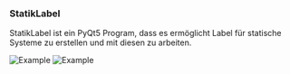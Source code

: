 ### StatikLabel

StatikLabel ist ein PyQt5 Program, dass es ermöglicht Label für statische Systeme zu erstellen und mit diesen zu arbeiten. 

![Example]("assets\example_1.png")
![Example]("assets\example_2.png")